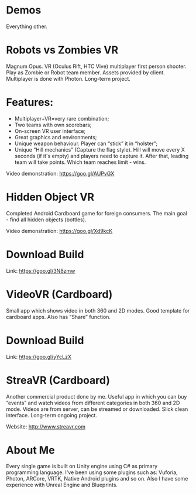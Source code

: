 # Demos
Everything other.
# Robots vs Zombies VR
Magnum Opus. VR (Oculus Rift, HTC Vive) multiplayer first person shooter. Play as Zombie or Robot team member. Assets provided by client. Multiplayer is done with Photon. Long-term project.
# Features:
- Multiplayer+VR=very rare combination;
- Two teams with own scorebars;
- On-screen VR user interface;
- Great graphics and environments;
- Unique weapon behaviour. Player can “stick” it in “holster”;
- Unique “Hill mechanics” (Capture the flag style). Hill will move every X seconds (if it's empty) and players need to capture it. After that, leading team will take points. Which team reaches limit - wins.

Video demonstration: https://goo.gl/AUPvGX
# Hidden Object VR
Completed Android Cardboard game for foreign consumers. The main goal - find all hidden objects (bottles).

Video demonstration: https://goo.gl/Xd9kcK
# Download Build
Link: https://goo.gl/3N8zmw
# VideoVR (Cardboard)
Small app which shows video in both 360 and 2D modes. Good template for cardboard apps. Also has “Share” function.
# Download Build
Link: https://goo.gl/yYcLzX
# StreaVR (Cardboard)
Another commercial product done by me. Useful app in which you can buy “events” and watch videos from different categories in both 360 and 2D mode. Videos are from server, can be streamed or downloaded. Slick clean interface. Long-term ongoing project.

Website: http://www.streavr.com

# About Me
Every single game is built on Unity engine using C# as primary programming language. I've been using some plugins such as: Vuforia, Photon, ARCore, VRTK, Native Android plugins and so on. Also I have some experience with Unreal Engine and Blueprints.
